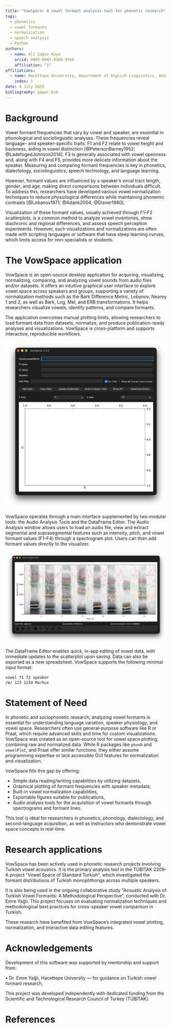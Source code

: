 ```yaml
---
title: "VowSpace: A vowel formant analysis tool for phonetic research"
tags:
  - phonetics
  - vowel formants
  - normalization
  - speech analysis
  - Python
authors:
  - name: Ali Çağan Kaya
    orcid: 0009-0007-9386-9766
    affiliation: "1"
affiliations:
  - name: Hacettepe University, Department of English Linguistics, Ankara, Türkiye
    index: 1
date: 4 July 2025
bibliography: paper.bib
---
```


# Background

Vowel formant frequencies that vary by vowel and speaker, are essential in phonological and sociolinguistic analyses. These frequencies reveal language- and speaker-specific traits. F1 and F2 relate to vowel height and backness, aiding in vowel distinction [@PetersonBarney1952; @LadefogedJohnson2014]. F3 is generally associated with vowel openness and, along with F4 and F5, provides more delicate information about the speaker. Measuring and comparing formant frequencies is key in phonetics, dialectology, sociolinguistics, speech technology, and language learning.

However, formant values are influenced by a speaker’s vocal tract length, gender, and age, making direct comparisons between individuals difficult. To address this, researchers have developed various vowel normalization techniques to reduce physiological differences while maintaining phonemic contrasts [@Lobanov1971; @Adank2004; @Disner1980].

Visualization of these formant values, usually achieved through F1–F2 scatterplots, is a common method to analyze vowel inventories, show diachronic and regional differences, and assess speech perception experiments. However, such visualizations and normalizations are often made with scripting languages or software that have steep learning curves, which limits access for non-specialists or students.

# The VowSpace application

VowSpace is an open-source desktop application for acquiring, visualizing, normalizing, comparing, and analyzing vowel sounds from audio files and/or datasets. It offers an intuitive graphical user interface to explore vowel space across speakers and groups, supporting a variety of normalization methods such as the Bark Difference Metric, Lobanov, Nearey 1 and 2, as well as Bark, Log, Mel, and ERB transformations. It helps researchers visualize vowels, identify patterns, and compare formants.

The application overcomes manual plotting limits, allowing researchers to load formant data from datasets, normalize, and produce publication-ready analyses and visualizations. VowSpace is cross-platform and supports interactive, reproducible workflows.

![VowSpace's main user interface](jossimage1.png)

VowSpace operates through a main interface supplemented by two modular tools: the Audio Analysis Tools and the DataFrame Editor. The Audio Analysis window allows users to load an audio file, view and extract segmental and suprasegmental features such as intensity, pitch, and vowel formant values (F1–F4) through a spectrogram plot. Users can then add formant values directly to the visualizer.

![Audio Analysis Tools UI](jossimage2.png)

The DataFrame Editor enables quick, in-app editing of vowel data, with immediate updates to the scatterplot upon saving. Data can also be exported as a new spreadsheet. VowSpace supports the following minimal input format:

```
vowel f1 f2 speaker
/æ/ 123 1234 Markus
```

# Statement of Need

In phonetic and sociophonetic research, analyzing vowel formants is essential for understanding language variation, speaker physiology, and vowel space. Researchers often use general-purpose software like R or Praat, which require advanced skills and time for custom visualizations. VowSpace was created as an open-source tool for vowel space plotting, combining raw and normalized data. While R packages like `phonR` and `vowelPlot`, and Praat offer similar functions, they either assume programming expertise or lack accessible GUI features for normalization and visualization.

VowSpace fills this gap by offering:

- Simple data reading/writing capabilities by utilizing datasets,
- Graphical plotting of formant frequencies with speaker metadata,
- Built-in vowel normalization capabilities,
- Exportable figures suitable for publications,
- Audio analysis tools for the acquisition of vowel formants through spectrograms and formant lines.

This tool is ideal for researchers in phonetics, phonology, dialectology, and second-language acquisition, as well as instructors who demonstrate vowel space concepts in real-time.

# Research applications

VowSpace has been actively used in phonetic research projects involving Turkish vowel acoustics. It is the primary analysis tool in the TÜBİTAK 2209-A project "Vowel Space of Standard Turkish", which investigated the formant distributions of Turkish monophthongs across multiple speakers.

It is also being used in the ongoing collaborative study "Acoustic Analysis of Turkish Vowel Formants: A Methodological Perspective", conducted with Dr. Emre Yağlı. This project focuses on evaluating normalization techniques and methodological best practices for cross-speaker vowel comparison in Turkish.

These research have benefited from VowSpace’s integrated vowel plotting, normalization, and interactive data editing features.

# Acknowledgements

Development of this software was supported by mentorship and support from:

•	Dr. Emre Yağlı, Hacettepe University — for guidance on Turkish vowel formant research,

This project was developed independently with dedicated funding from the Scientific and Technological Research Council of Turkey (TÜBİTAK).

# References